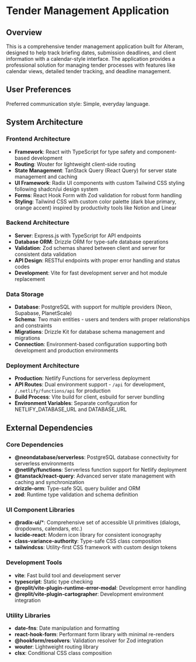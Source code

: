 # Tender Management Application

## Overview

This is a comprehensive tender management application built for Alteram, designed to help track briefing dates, submission deadlines, and client information with a calendar-style interface. The application provides a professional solution for managing tender processes with features like calendar views, detailed tender tracking, and deadline management.

## User Preferences

Preferred communication style: Simple, everyday language.

## System Architecture

### Frontend Architecture
- **Framework**: React with TypeScript for type safety and component-based development
- **Routing**: Wouter for lightweight client-side routing
- **State Management**: TanStack Query (React Query) for server state management and caching
- **UI Framework**: Radix UI components with custom Tailwind CSS styling following shadcn/ui design system
- **Forms**: React Hook Form with Zod validation for robust form handling
- **Styling**: Tailwind CSS with custom color palette (dark blue primary, orange accent) inspired by productivity tools like Notion and Linear

### Backend Architecture
- **Server**: Express.js with TypeScript for API endpoints
- **Database ORM**: Drizzle ORM for type-safe database operations
- **Validation**: Zod schemas shared between client and server for consistent data validation
- **API Design**: RESTful endpoints with proper error handling and status codes
- **Development**: Vite for fast development server and hot module replacement

### Data Storage
- **Database**: PostgreSQL with support for multiple providers (Neon, Supabase, PlanetScale)
- **Schema**: Two main entities - users and tenders with proper relationships and constraints
- **Migrations**: Drizzle Kit for database schema management and migrations
- **Connection**: Environment-based configuration supporting both development and production environments

### Deployment Architecture
- **Production**: Netlify Functions for serverless deployment
- **API Routes**: Dual environment support - `/api` for development, `/.netlify/functions/api` for production
- **Build Process**: Vite build for client, esbuild for server bundling
- **Environment Variables**: Separate configuration for NETLIFY_DATABASE_URL and DATABASE_URL

## External Dependencies

### Core Dependencies
- **@neondatabase/serverless**: PostgreSQL database connectivity for serverless environments
- **@netlify/functions**: Serverless function support for Netlify deployment
- **@tanstack/react-query**: Advanced server state management with caching and synchronization
- **drizzle-orm**: Type-safe SQL query builder and ORM
- **zod**: Runtime type validation and schema definition

### UI Component Libraries
- **@radix-ui/***: Comprehensive set of accessible UI primitives (dialogs, dropdowns, calendars, etc.)
- **lucide-react**: Modern icon library for consistent iconography
- **class-variance-authority**: Type-safe CSS class composition
- **tailwindcss**: Utility-first CSS framework with custom design tokens

### Development Tools
- **vite**: Fast build tool and development server
- **typescript**: Static type checking
- **@replit/vite-plugin-runtime-error-modal**: Development error handling
- **@replit/vite-plugin-cartographer**: Development environment integration

### Utility Libraries
- **date-fns**: Date manipulation and formatting
- **react-hook-form**: Performant form library with minimal re-renders
- **@hookform/resolvers**: Validation resolver for Zod integration
- **wouter**: Lightweight routing library
- **clsx**: Conditional CSS class composition